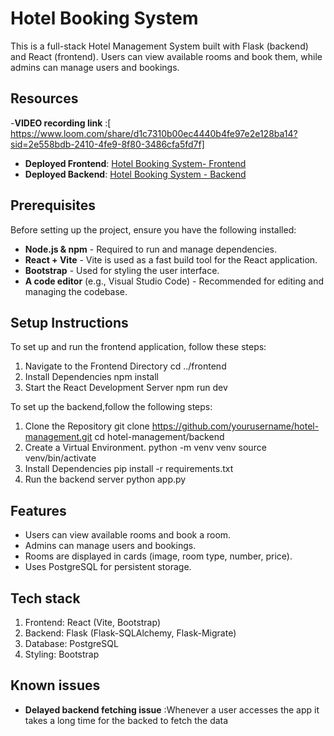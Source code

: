 # Hotel Booking System
This is a full-stack Hotel Management System built with Flask (backend) and React (frontend). Users can view available rooms and book them, while admins can manage users and bookings.

## Resources
-**VIDEO recording link** :[ https://www.loom.com/share/d1c7310b00ec4440b4fe97e2e128ba14?sid=2e558bdb-2410-4fe9-8f80-3486cfa5fd7f] 
- **Deployed Frontend**: [Hotel Booking System- Frontend](https://roombooking-self.vercel.app/)
- **Deployed Backend**: [Hotel Booking System - Backend](https://hotel-booking-system-xvqy.onrender.com)

## Prerequisites
Before setting up the project, ensure you have the following installed:
- **Node.js & npm** - Required to run and manage dependencies.
- **React + Vite** - Vite is used as a fast build tool for the React application.
- **Bootstrap** - Used for styling the user interface.
- **A code editor** (e.g., Visual Studio Code) - Recommended for editing and managing the codebase.

## Setup Instructions
To set up and run the frontend application, follow these steps:
1. Navigate to the Frontend Directory
    cd ../frontend
2. Install Dependencies
    npm install
3. Start the React Development Server
    npm run dev

To set up the backend,follow the following steps:
1. Clone the Repository
    git clone https://github.com/yourusername/hotel-management.git
    cd hotel-management/backend
2. Create a Virtual Environment.
    python -m venv venv
    source venv/bin/activate
3. Install Dependencies
    pip install -r requirements.txt
4. Run the backend server
    python app.py

## Features

- Users can view available rooms and book a room.
- Admins can manage users and bookings.
- Rooms are displayed in cards (image, room type, number, price).
- Uses PostgreSQL for persistent storage.

## Tech stack 
 1. Frontend: React (Vite, Bootstrap)
 2. Backend: Flask (Flask-SQLAlchemy, Flask-Migrate)
 3. Database: PostgreSQL
 4. Styling: Bootstrap

 ## Known issues 
 - **Delayed backend fetching issue** :Whenever a user accesses the app it takes a long time for the backed to fetch the data
  
